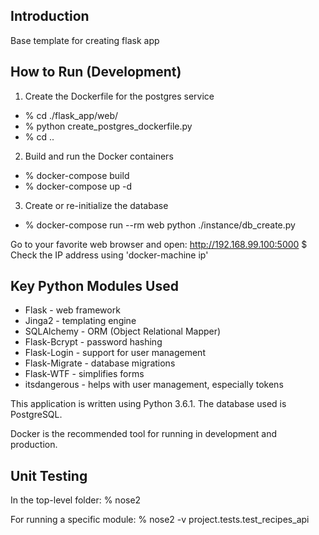 ## Introduction

Base template for creating flask app

## How to Run (Development)

1. Create the Dockerfile for the postgres service

- % cd ./flask_app/web/
- % python create_postgres_dockerfile.py
- % cd ..

2. Build and run the Docker containers

- % docker-compose build
- % docker-compose up -d

3. Create or re-initialize the database

- % docker-compose run --rm web python ./instance/db_create.py

Go to your favorite web browser and open:
    http://192.168.99.100:5000  $ Check the IP address using 'docker-machine ip'

## Key Python Modules Used

- Flask - web framework
- Jinga2 - templating engine
- SQLAlchemy - ORM (Object Relational Mapper)
- Flask-Bcrypt - password hashing
- Flask-Login - support for user management
- Flask-Migrate - database migrations
- Flask-WTF - simplifies forms
- itsdangerous - helps with user management, especially tokens

This application is written using Python 3.6.1.  The database used is PostgreSQL.

Docker is the recommended tool for running in development and production.

## Unit Testing

In the top-level folder:
    % nose2

For running a specific module:
    % nose2 -v project.tests.test_recipes_api
